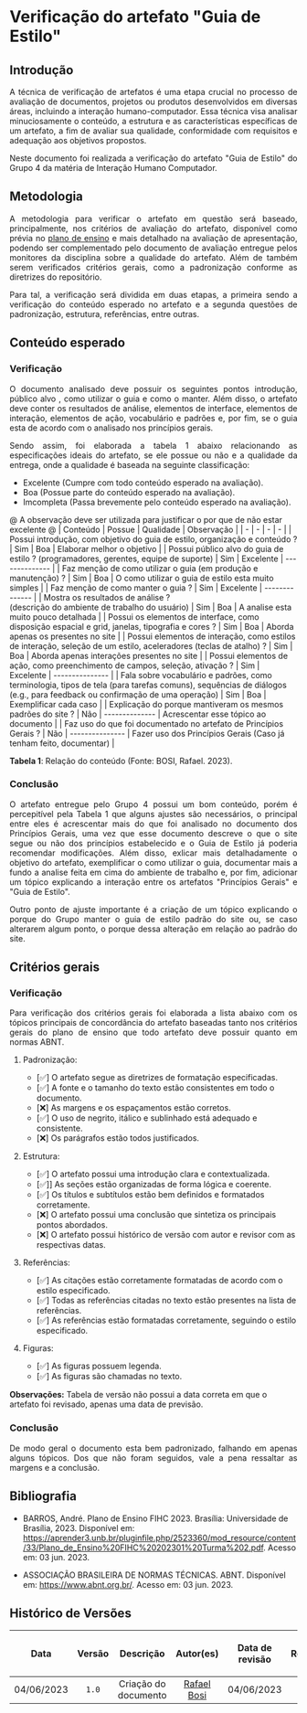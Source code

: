 <div class="body">

# Verificação do artefato "Guia de Estilo" 

## Introdução

<div align="justify">

A técnica de verificação de artefatos é uma etapa crucial no processo de avaliação de documentos, projetos ou produtos desenvolvidos em diversas áreas, incluindo a interação humano-computador. Essa técnica visa analisar minuciosamente o conteúdo, a estrutura e as características específicas de um artefato, a fim de avaliar sua qualidade, conformidade com requisitos e adequação aos objetivos propostos.

Neste documento foi realizada a verificação do artefato "Guia de Estilo" do Grupo 4 da matéria de Interação Humano Computador.

</div>

## Metodologia

<div align="justify">

A metodologia para verificar o artefato em questão será baseado, principalmente, nos critérios de avaliação do artefato, disponível como prévia no [plano de ensino](https://aprender3.unb.br/pluginfile.php/2523360/mod_resource/content/33/Plano_de_Ensino%20FIHC%20202301%20Turma%202.pdf) e mais detalhado na avaliação de apresentação, podendo ser complementado pelo documento de avaliação entregue pelos monitores da disciplina sobre a qualidade do artefato. Além de também serem verificados critérios gerais, como a padronização conforme as diretrizes do repositório.

Para tal, a verificação será dividida em duas etapas, a primeira sendo a verificação do conteúdo esperado no artefato e a segunda questões de padronização, estrutura, referências, entre outras.

</div>

## Conteúdo esperado

### Verificação

<div align="justify">

O documento analisado deve possuir os seguintes pontos introdução, público alvo , como utilizar o guia e como o manter. Além disso, o artefato deve conter os resultados de análise, elementos de interface, elementos de interação, elementos de ação, vocabulário e padrões e, por fim, se o guia esta de acordo com o analisado nos princípios gerais.

Sendo assim, foi elaborada a tabela 1 abaixo relacionando as especificações ideais do artefato, se ele possue ou não e a qualidade da entrega, onde a qualidade é baseada na seguinte classificação:

- Excelente (Cumpre com todo conteúdo esperado na avaliação).
- Boa (Possue parte do conteúdo esperado na avaliação).
- Imcompleta (Passa brevemente pelo conteúdo esperado na avaliação).

</div>

@ A observação deve ser utilizada para justificar o por que de não estar excelente @
| Conteúdo | Possue | Qualidade | Observação |
| - | - | - | - |
| Possui introdução, com objetivo do guia de estilo, organização e conteúdo ? | Sim | Boa | Elaborar melhor o objetivo |
| Possui público alvo do guia de estilo ? (programadores, gerentes, equipe de suporte) | Sim | Excelente | -------------- |
| Faz menção de como utilizar o guia (em produção e manutenção) ? | Sim | Boa | O como utilizar o guia de estilo esta muito simples |
| Faz menção de como manter o guia ? | Sim | Excelente | -------------- |
| Mostra os resultados de análise ?<br>(descrição do ambiente de trabalho do usuário) | Sim | Boa | A analise esta muito pouco detalhada |
| Possui os elementos de interface, como disposição espacial e grid, janelas, tipografia e cores ? | Sim | Boa | Aborda apenas os presentes no site |
| Possui elementos de interação, como estilos de interação, seleção de um estilo, aceleradores (teclas de atalho) ? | Sim | Boa | Aborda apenas interações presentes no site |
| Possui elementos de ação, como preenchimento de campos, seleção, ativação ? | Sim | Excelente | --------------- |
| Fala sobre vocabulário e padrões, como terminologia, tipos de tela (para tarefas comuns), sequências de diálogos (e.g., para feedback ou confirmação de uma operação) | Sim | Boa | Exemplificar cada caso | 
| Explicação do porque mantiveram os mesmos padrões do site ? | Não | -------------- | Acrescentar esse tópico ao documento |
| Faz uso do que foi documentado no artefato de Princípios Gerais ? | Não | --------------- | Fazer uso dos Princípios Gerais (Caso já tenham feito, documentar) |

<b>Tabela 1</b>: Relação do conteúdo (Fonte: BOSI, Rafael. 2023).

### Conclusão

<div align="justify">

O artefato entregue pelo Grupo 4 possui um bom conteúdo, porém é percepitível pela Tabela 1 que alguns ajustes são necessários, o principal entre eles é acrescentar mais do que foi analisado no documento dos Princípios Gerais, uma vez que esse documento descreve o que o site segue ou não dos princípios estabelecido e o Guia de Estilo já poderia recomendar modificações. Além disso, exlicar mais detalhadamente o objetivo do artefato, exemplificar o como utilizar o guia, documentar mais a fundo a analise feita em cima do ambiente de trabalho e, por fim, adicionar um tópico explicando a interação entre os artefatos "Princípios Gerais" e "Guia de Estilo".

Outro ponto de ajuste importante é a criação de um tópico explicando o porque do Grupo manter o guia de estilo padrão do site ou, se caso alterarem algum ponto, o porque dessa alteração em relação ao padrão do site.

</div>

## Critérios gerais

### Verificação

<div align="justify">

Para verificação dos critérios gerais foi elaborada a lista abaixo com os tópicos principais de concordância do artefato baseadas tanto nos critérios gerais do plano de ensino que todo artefato deve possuir quanto em normas ABNT.

</div>

1. Padronização:
   - [✅] O artefato segue as diretrizes de formatação especificadas.
   - [✅] A fonte e o tamanho do texto estão consistentes em todo o documento.
   - [❌] As margens e os espaçamentos estão corretos.
   - [✅] O uso de negrito, itálico e sublinhado está adequado e consistente.
   - [❌] Os parágrafos estão todos justificados.

2. Estrutura:
   - [✅] O artefato possui uma introdução clara e contextualizada.
   - [✅]] As seções estão organizadas de forma lógica e coerente.
   - [✅] Os títulos e subtítulos estão bem definidos e formatados corretamente.
   - [❌] O artefato possui uma conclusão que sintetiza os principais pontos abordados.
   - [❌] O artefato possui histórico de versão com autor e revisor com as respectivas datas.

3. Referências:
   - [✅] As citações estão corretamente formatadas de acordo com o estilo especificado.
   - [✅] Todas as referências citadas no texto estão presentes na lista de referências.
   - [✅] As referências estão formatadas corretamente, seguindo o estilo especificado.

4. Figuras:
   - [✅] As figuras possuem legenda.
   - [✅] As figuras são chamadas no texto.

<b>Observações:</b>
Tabela de versão não possui a data correta em que o artefato foi revisado, apenas uma data de previsão.

### Conclusão

<div align="justify">

De modo geral o documento esta bem padronizado, falhando em apenas alguns tópicos. Dos que não foram seguidos, vale a pena ressaltar as margens e a conclusão.

</div>

## Bibliografia

- BARROS, André. Plano de Ensino FIHC 2023. Brasília: Universidade de Brasília, 2023. Disponível em: <https://aprender3.unb.br/pluginfile.php/2523360/mod_resource/content/33/Plano_de_Ensino%20FIHC%20202301%20Turma%202.pdf>. Acesso em: 03 jun. 2023.

- ASSOCIAÇÃO BRASILEIRA DE NORMAS TÉCNICAS. ABNT. Disponível em: <https://www.abnt.org.br/>. Acesso em: 03 jun. 2023.


## Histórico de Versões

| <p align="center">Data</p> | <p align="center">Versão</p> | <p align="center">Descrição</p> | <p align="center">Autor(es)</p> | <p align="center">Data de revisão</p> | <p align="center">Revisor(es)</p> |
| :-: | :-: | :-: | :-: | :-: | :-: |
| 04/06/2023 | `1.0` | Criação do documento | [Rafael Bosi](https://github.com/strangeunit28) | 04/06/2023 | [Giovanni Alvissus](https://github.com/giovanni1106) |

</div>
